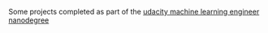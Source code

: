 Some projects completed as part of the [udacity machine learning engineer nanodegree](https://www.udacity.com/course/machine-learning-engineer-nanodegree--nd009t)